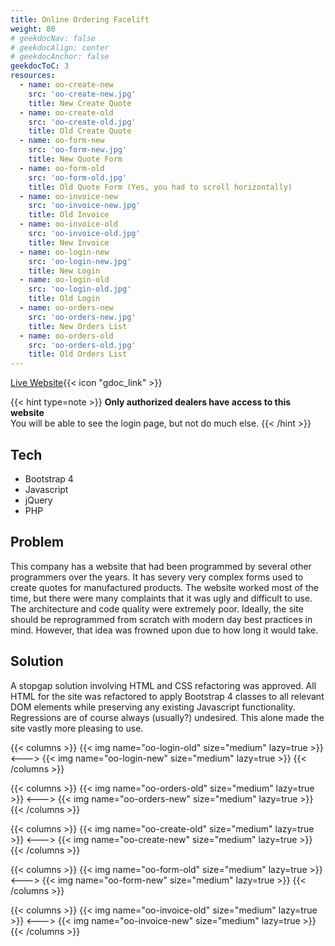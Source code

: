 ```yaml
---
title: Online Ordering Facelift
weight: 80
# geekdocNav: false
# geekdocAlign: center
# geekdocAnchor: false
geekdocToC: 3
resources:
  - name: oo-create-new
    src: 'oo-create-new.jpg'
    title: New Create Quote
  - name: oo-create-old
    src: 'oo-create-old.jpg'
    title: Old Create Quote
  - name: oo-form-new
    src: 'oo-form-new.jpg'
    title: New Quote Form
  - name: oo-form-old
    src: 'oo-form-old.jpg'
    title: Old Quote Form (Yes, you had to scroll horizontally)
  - name: oo-invoice-new
    src: 'oo-invoice-new.jpg'
    title: Old Invoice
  - name: oo-invoice-old
    src: 'oo-invoice-old.jpg'
    title: New Invoice
  - name: oo-login-new
    src: 'oo-login-new.jpg'
    title: New Login
  - name: oo-login-old
    src: 'oo-login-old.jpg'
    title: Old Login
  - name: oo-orders-new
    src: 'oo-orders-new.jpg'
    title: New Orders List
  - name: oo-orders-old
    src: 'oo-orders-old.jpg'
    title: Old Orders List
---
```


[Live Website](https://www.hmidoors.net){{< icon "gdoc_link" >}}

{{< hint type=note >}}
**Only authorized dealers have access to this website**\
You will be able to see the login page, but not do much else.
{{< /hint >}}

## Tech

- Bootstrap 4
- Javascript
- jQuery
- PHP

## Problem

This company has a website that had been programmed by several other programmers over the years. It has severy very complex forms used to create quotes for manufactured products. The website worked most of the time, but there were many complaints that it was ugly and difficult to use. The architecture and code quality were extremely poor. Ideally, the site should be reprogrammed from scratch with modern day best practices in mind. However, that idea was frowned upon due to how long it would take.

## Solution

A stopgap solution involving HTML and CSS refactoring was approved. All HTML for the site was refactored to apply Bootstrap 4 classes to all relevant DOM elements while preserving any existing Javascript functionality. Regressions are of course always (usually?) undesired. This alone made the site vastly more pleasing to use.

{{< columns >}}
{{< img name="oo-login-old" size="medium" lazy=true >}}
<--->
{{< img name="oo-login-new" size="medium" lazy=true >}}
{{< /columns >}}

{{< columns >}}
{{< img name="oo-orders-old" size="medium" lazy=true >}}
<--->
{{< img name="oo-orders-new" size="medium" lazy=true >}}
{{< /columns >}}

{{< columns >}}
{{< img name="oo-create-old" size="medium" lazy=true >}}
<--->
{{< img name="oo-create-new" size="medium" lazy=true >}}
{{< /columns >}}

{{< columns >}}
{{< img name="oo-form-old" size="medium" lazy=true >}}
<--->
{{< img name="oo-form-new" size="medium" lazy=true >}}
{{< /columns >}}

{{< columns >}}
{{< img name="oo-invoice-old" size="medium" lazy=true >}}
<--->
{{< img name="oo-invoice-new" size="medium" lazy=true >}}
{{< /columns >}}
